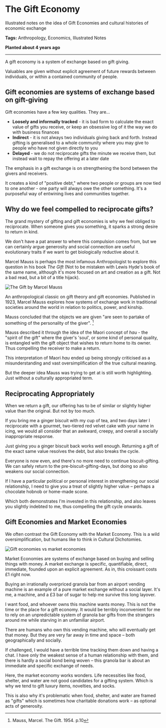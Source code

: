 # The Gift Economy

Illustrated notes on the idea of Gift Economies and cultural histories of economic exchange

**Tags:** Anthropology, Economics, Illustrated Notes

**Planted about 4 years ago**

---

A gift economy is a system of exchange based on gift giving.

Valuables are given without explicit agreement of future rewards between individuals, or within a contained community of people.

## Gift economies are systems of exchange based on gift-giving

Gift economies have a few key qualities. They are...

- **Loosely and informally tracked** - it is bad form to calculate the exact value of gifts you receive, or keep an obsessive log of it the way we do with business finances
- **Indirect** - it is not always two individuals giving back and forth. Instead gifting is generalised to a whole community where you may give to people who have not given directly to you
- **Delayed** - we do not reciprocate gifts the minute we receive them, but instead wait to repay the offering at a later date

The emphasis in a gift exchange is on strengthening the bond between the givers and receivers.

It creates a kind of "positive debt," where two people or groups are now tied to one another - one party will always owe the other something. It's a purposeful way of entwining lives and communities together.

## Why do we feel compelled to reciprocate gifts?

The grand mystery of gifting and gift economies is why we feel obliged to reciprocate. When someone gives you something, it sparks a strong desire to return in kind.

We don't have a pat answer to where this compulsion comes from, but we can certainly argue generosity and social connection are useful evolutionary traits if we want to get biologically reductive about it.

Marcel Mauss is perhaps the most infamous Anthropologist to explore this question in his book _The Gift_ (Not to be mistaken with Lewis Hyde's book of the same name, although it's more focused on art and creation as a gift. Not a bad read, but a bit of a title hijack).

![The Gift by Marcel Mauss](https://m.media-amazon.com/images/I/41wJqv15OFL._SX331_BO1,204,203,200_.jpg)

An anthropological classic on gift theory and gift economies. Published in 1923, Marcel Mauss explores how systems of exchange work in traditional societies around the world in relation to politics, power, and kinship.

Mauss concluded that the objects we are given "are seen to partake of something of the personality of the giver". [^1]

Mauss described it through the idea of the Maori concept of _hau_ - the "spirit of the gift" where the giver's 'soul', or some kind of personal quality, is entangled with the gift object that wishes to return home to its owner. Thus compelling the receiver to make a return.

This interpretation of Maori _hau_ ended up being strongly criticised as a misunderstanding and vast oversimplification of the true cultural meaning.

But the deeper idea Mauss was trying to get at is still worth highlighting. Just without a culturally appropriated term.

## Reciprocating Appropriately

When we return a gift, our offering has to be of similar or slightly higher value than the original. But not by too much.

If you bring me a ginger biscuit with my cup of tea, and two days later I reciprocate with a gourmet, two-tiered red velvet cake with your name in icing, we would all consider that an awkward, creepy, and overall a socially inappropriate response.

Just giving you a ginger biscuit back works well enough. Returning a gift of the exact same value resolves the debt, but also breaks the cycle.

Everyone is now even, and there's no more need to continue biscuit-gifting. We can safely return to the pre-biscuit-gifting-days, but doing so also weakens our social connection.

If I have a particular political or personal interest in strengthening our social relationship, I need to give you a treat of slightly higher value – perhaps a chocolate hobnob or home-made scone.

Which both demonstrates I'm invested in this relationship, and also leaves you slightly indebted to me, thus compelling the gift cycle onwards.

## Gift Economies and Market Economies

We often contrast the Gift Economy with the Market Economy. This is a wild oversimplification, but humans like to think in Cultural Dichotomies.

![Gift economies vs market economies](https://maggieappleton.com/images/gift-economy-market-economy.png)

Market Economies are systems of exchange based on buying and selling things with money. A market exchange is specific, quantifiable, direct, immediate, founded upon an explicit agreement. As in, this croissant costs £1 right now.

Buying an irrationally overpriced granola bar from an airport vending machine is an example of a pure market exchange without a social layer. It's me, a machine, and a £3 bar of sugar to help me survive this long layover.

I want food, and whoever owns this machine wants money. This is not the time or the place for a gift economy. It would be terribly inconvenient for me to rely on an unpredictable system of granola bar gifts from the strangers around me while starving in an unfamiliar airport.

There are humans who own this vending machine, who will eventually get that money. But they are very far away in time and space – both geographically and socially.

If challenged, I would have a terrible time tracking them down and having a chat. I have only the weakest sense of a human relationship with them, and there is hardly a social bond being woven – this granola bar is about an immediate and specific exchange of needs.

Here, the market economy works wonders. Life necessities like food, shelter, and water are not good candidates for a gifting system. Which is why we tend to gift luxury items, novelties, and socks.

This is also why it's problematic when food, shelter, and water are framed as "gifts" which is sometimes how charitable donations work – as optional acts of generosity.

[^1]: Mauss, Marcel. The Gift. 1954. p.10
